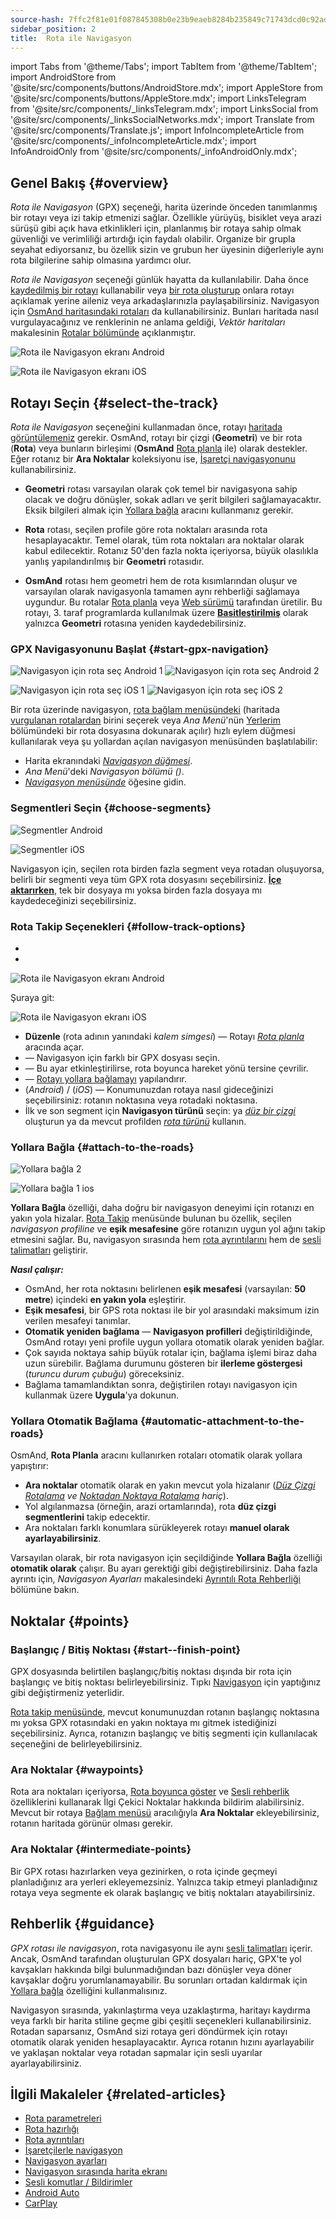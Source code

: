 ```yaml
---
source-hash: 7ffc2f81e01f087845308b0e23b9eaeb8284b235849c71743dcd0c92adb43df9
sidebar_position: 2
title:  Rota ile Navigasyon
---
```

import Tabs from '@theme/Tabs';
import TabItem from '@theme/TabItem';
import AndroidStore from '@site/src/components/buttons/AndroidStore.mdx';
import AppleStore from '@site/src/components/buttons/AppleStore.mdx';
import LinksTelegram from '@site/src/components/_linksTelegram.mdx';
import LinksSocial from '@site/src/components/_linksSocialNetworks.mdx';
import Translate from '@site/src/components/Translate.js';
import InfoIncompleteArticle from '@site/src/components/_infoIncompleteArticle.mdx';
import InfoAndroidOnly from '@site/src/components/_infoAndroidOnly.mdx';



## Genel Bakış {#overview}

*Rota ile Navigasyon* (GPX) seçeneği, harita üzerinde önceden tanımlanmış bir rotayı veya izi takip etmenizi sağlar. Özellikle yürüyüş, bisiklet veya arazi sürüşü gibi açık hava etkinlikleri için, planlanmış bir rotaya sahip olmak güvenliği ve verimliliği artırdığı için faydalı olabilir. Organize bir grupla seyahat ediyorsanız, bu özellik sizin ve grubun her üyesinin diğerleriyle aynı rota bilgilerine sahip olmasına yardımcı olur.

*Rota ile Navigasyon* seçeneği günlük hayatta da kullanılabilir. Daha önce [kaydedilmiş bir rotayı](../../plugins/trip-recording.md) kullanabilir veya [bir rota oluşturup](../../personal/tracks/manage-tracks.md#create-a-track) onlara rotayı açıklamak yerine aileniz veya arkadaşlarınızla paylaşabilirsiniz. Navigasyon için [OsmAnd haritasındaki rotaları](../../../../blog/routes/) da kullanabilirsiniz. Bunları haritada nasıl vurgulayacağınız ve renklerinin ne anlama geldiği, *Vektör haritaları* makalesinin [Rotalar bölümünde](../../map/vector-maps.md#routes) açıklanmıştır.

<Tabs groupId="operating-systems" queryString="current-os">

<TabItem value="android" label="Android">

![Rota ile Navigasyon ekranı Android](@site/static/img/navigation/gpx/navigation_gpx_android.png)

</TabItem>

<TabItem value="ios" label="iOS">

![Rota ile Navigasyon ekranı iOS](@site/static/img/navigation/gpx/navigation_gpx_ios.png)

</TabItem>

</Tabs>


## Rotayı Seçin {#select-the-track}

*Rota ile Navigasyon* seçeneğini kullanmadan önce, rotayı [haritada görüntülemeniz](../../map/tracks/index.md#display-tracks-on-the-map) gerekir. OsmAnd, rotayı bir çizgi (**Geometri**) ve bir rota (**Rota**) veya bunların birleşimi (**OsmAnd** [Rota planla](../../plan-route/create-route.md) ile) olarak destekler. Eğer rotanız bir **Ara Noktalar** koleksiyonu ise, [İşaretçi navigasyonunu](./markers-navigation.md) kullanabilirsiniz.


- **Geometri** rotası varsayılan olarak çok temel bir navigasyona sahip olacak ve doğru dönüşler, sokak adları ve şerit bilgileri sağlamayacaktır. Eksik bilgileri almak için [Yollara bağla](#attach-to-the-roads) aracını kullanmanız gerekir.

- **Rota** rotası, seçilen profile göre rota noktaları arasında rota hesaplayacaktır. Temel olarak, tüm rota noktaları ara noktalar olarak kabul edilecektir. Rotanız 50'den fazla nokta içeriyorsa, büyük olasılıkla yanlış yapılandırılmış bir **Geometri** rotasıdır.

- **OsmAnd** rotası hem geometri hem de rota kısımlarından oluşur ve varsayılan olarak navigasyonla tamamen aynı rehberliği sağlamaya uygundur. Bu rotalar [Rota planla](../../plan-route/create-route.md) veya [Web sürümü](../../web/index.md) tarafından üretilir. Bu rotayı, 3. taraf programlarda kullanılmak üzere [**Basitleştirilmiş**](../../plan-route/create-route.md#save-route) olarak yalnızca **Geometri** rotasına yeniden kaydedebilirsiniz.


### GPX Navigasyonunu Başlat {#start-gpx-navigation}

<Tabs groupId="operating-systems" queryString="current-os">

<TabItem value="android" label="Android">

![Navigasyon için rota seç Android 1](@site/static/img/navigation/gpx/follow_track_andr_1.png) ![Navigasyon için rota seç Android 2](@site/static/img/navigation/gpx/follow_track_andr_2.png)

</TabItem>

<TabItem value="ios" label="iOS">

![Navigasyon için rota seç iOS 1](@site/static/img/navigation/gpx/follow_track_ios_1.png) ![Navigasyon için rota seç iOS 2](@site/static/img/navigation/gpx/follow_track_ios_2.png)

</TabItem>

</Tabs>

Bir rota üzerinde navigasyon, [rota bağlam menüsündeki](../../map/tracks/track-context-menu.md#add-waypoint-to-a-track) (haritada [vurgulanan rotalardan](./route-navigation.md#history-of-previous-routes) birini seçerek veya *Ana Menü*'nün [Yerlerim](../../personal/myplaces.md) bölümündeki bir rota dosyasına dokunarak açılır) hızlı eylem düğmesi kullanılarak veya şu yollardan açılan navigasyon menüsünden başlatılabilir:

- Harita ekranındaki [*Navigasyon düğmesi*](../../widgets/map-buttons.md#directions).
- *Ana Menü*'deki *Navigasyon bölümü* *(<Translate android="true" ids="shared_string_menu,shared_string_navigation"/>)*.
- [*Navigasyon menüsünde*](./route-navigation.md#navigation-menu) *<Translate android="true" ids="shared_string_settings,follow_track"/>* öğesine gidin.

### Segmentleri Seçin {#choose-segments}

<Tabs groupId="operating-systems" queryString="current-os">

<TabItem value="android" label="Android">

![Segmentler Android](@site/static/img/navigation/gpx/segments_andr.png)

</TabItem>

<TabItem value="ios" label="iOS">

![Segmentler iOS](@site/static/img/navigation/gpx/segments_ios.png)

</TabItem>

</Tabs>

Navigasyon için, seçilen rota birden fazla segment veya rotadan oluşuyorsa, belirli bir segmenti veya tüm GPX rota dosyasını seçebilirsiniz. **[İçe aktarırken](../../personal/tracks/manage-tracks.md#import)**, tek bir dosyaya mı yoksa birden fazla dosyaya mı kaydedeceğinizi seçebilirsiniz.


### Rota Takip Seçenekleri {#follow-track-options}

<Tabs groupId="operating-systems" queryString="current-os">

<TabItem value="android" label="Android">

- *<Translate android="true" ids="shared_string_navigation,shared_string_settings,follow_track"/>*
- *<Translate android="true" ids="help_article_map_track_context_menu_name,shared_string_options,follow_track"/>*

![Rota ile Navigasyon ekranı Android](@site/static/img/navigation/gpx/follow_the_track_5-1_andr.png)

</TabItem>

<TabItem value="ios" label="iOS">

Şuraya git: *<Translate ios="true" ids="shared_string_navigation,shared_string_settings,follow_track"/>*


![Rota ile Navigasyon ekranı iOS](@site/static/img/navigation/gpx/follow_the_track_4-1_ios.png)

</TabItem>

</Tabs>

- **Düzenle** (rota adının yanındaki *kalem simgesi*) — Rotayı [*Rota planla*](../../plan-route/create-route.md) aracında açar.
- **<Translate android="true" ids="select_another_track"/>** — Navigasyon için farklı bir GPX dosyası seçin.
- **<Translate android="true" ids="gpx_option_reverse_route"/>** — Bu ayar etkinleştirilirse, rota boyunca hareket yönü tersine çevrilir.
- **<Translate android="true" ids="attach_to_the_roads"/>** — [Rotayı yollara bağlamayı](#attach-to-the-roads) yapılandırır.
- **<Translate android="true" ids="pass_whole_track_descr"/>** (*Android*) / **<Translate ios="true" ids="point_to_navigate"/>** (*iOS*) — Konumunuzdan rotaya nasıl gideceğinizi seçebilirsiniz:
rotanın *<Translate android="true" ids="start_of_the_track"/>* noktasına veya rotadaki *<Translate android="true" ids="nearest_point"/>* noktasına.
- İlk ve son segment için **Navigasyon türünü** seçin: ya [*düz bir çizgi*](../routing/straight-line-routing.md) oluşturun ya da mevcut profilden [*rota türünü*](../routing/osmand-routing.md#routing-types) kullanın.


### Yollara Bağla {#attach-to-the-roads}

<Tabs groupId="operating-systems" queryString="current-os">

<TabItem value="android" label="Android">

![Yollara bağla 2](@site/static/img/navigation/gpx/attach_roads_gpx_andr_2.png)

</TabItem>

<TabItem value="ios" label="iOS">

![Yollara bağla 1 ios](@site/static/img/navigation/gpx/attach_to_the_roads_ios.png)

</TabItem>

</Tabs>

**Yollara Bağla** özelliği, daha doğru bir navigasyon deneyimi için rotanızı en yakın yola hizalar. [Rota Takip](#follow-track-options) menüsünde bulunan bu özellik, seçilen *navigasyon profiline* ve **eşik mesafesine** göre rotanızın uygun yol ağını takip etmesini sağlar. Bu, navigasyon sırasında hem [rota ayrıntılarını](../setup/route-details.md) hem de [sesli talimatları](#guidance) geliştirir.

***Nasıl çalışır:***

- OsmAnd, her rota noktasını belirlenen **eşik mesafesi** (varsayılan: **50 metre**) içindeki **en yakın yola** eşleştirir.
- **Eşik mesafesi**, bir GPS rota noktası ile bir yol arasındaki maksimum izin verilen mesafeyi tanımlar.
- **Otomatik yeniden bağlama** — **Navigasyon profilleri** değiştirildiğinde, OsmAnd rotayı yeni profile uygun yollara otomatik olarak yeniden bağlar.
- Çok sayıda noktaya sahip büyük rotalar için, bağlama işlemi biraz daha uzun sürebilir. Bağlama durumunu gösteren bir **ilerleme göstergesi** (*turuncu durum çubuğu*) göreceksiniz.
- Bağlama tamamlandıktan sonra, değiştirilen rotayı navigasyon için kullanmak üzere **Uygula**'ya dokunun.

### Yollara Otomatik Bağlama {#automatic-attachment-to-the-roads}

OsmAnd, **Rota Planla** aracını kullanırken rotaları otomatik olarak yollara yapıştırır:

- **Ara noktalar** otomatik olarak en yakın mevcut yola hizalanır (*[Düz Çizgi Rotalama](../../navigation/routing/straight-line-routing.md) ve [Noktadan Noktaya Rotalama](../../navigation/routing/direct-to-point-routing.md) hariç*).
- Yol algılanmazsa (örneğin, arazi ortamlarında), rota **düz çizgi segmentlerini** takip edecektir.
- Ara noktaları farklı konumlara sürükleyerek rotayı **manuel olarak ayarlayabilirsiniz**.

Varsayılan olarak, bir rota navigasyon için seçildiğinde **Yollara Bağla** özelliği **otomatik olarak** çalışır. Bu ayarı gerektiği gibi değiştirebilirsiniz. Daha fazla ayrıntı için, *Navigasyon Ayarları* makalesindeki [Ayrıntılı Rota Rehberliği](../guidance/navigation-settings.md#detailed-track-guidance) bölümüne bakın.


## Noktalar {#points}

### Başlangıç / Bitiş Noktası {#start--finish-point}

GPX dosyasında belirtilen başlangıç/bitiş noktası dışında bir rota için başlangıç ve bitiş noktası belirleyebilirsiniz. Tıpkı [Navigasyon](../setup/route-navigation.md#select-starting-point) için yaptığınız gibi değiştirmeniz yeterlidir.

[Rota takip menüsünde](#follow-track-options), mevcut konumunuzdan rotanın başlangıç noktasına mı yoksa GPX rotasındaki en yakın noktaya mı gitmek istediğinizi seçebilirsiniz. Ayrıca, rotanızın başlangıç ve bitiş segmenti için kullanılacak [<Translate android="true" ids="nav_type_hint"/>](../routing/osmand-routing.md#routing-types) seçeneğini de belirleyebilirsiniz.

### Ara Noktalar {#waypoints}

Rota ara noktaları içeriyorsa, [Rota boyunca göster](../guidance/map-during-navigation.md#show-points-along-the-route) ve [Sesli rehberlik](../guidance/voice-navigation.md#voice-settings) özelliklerini kullanarak İlgi Çekici Noktalar hakkında bildirim alabilirsiniz. Mevcut bir rotaya [Bağlam menüsü](../../map/map-context-menu.md#-add--edit-track-waypoint) aracılığıyla **Ara Noktalar** ekleyebilirsiniz, rotanın haritada görünür olması gerekir.

### Ara Noktalar {#intermediate-points}

Bir GPX rotası hazırlarken veya gezinirken, o rota içinde geçmeyi planladığınız ara yerleri ekleyemezsiniz. Yalnızca takip etmeyi planladığınız rotaya veya segmente ek olarak başlangıç ve bitiş noktaları atayabilirsiniz.

## Rehberlik {#guidance}

*GPX rotası ile navigasyon*, rota navigasyonu ile aynı [sesli talimatları](../guidance/voice-navigation.md) içerir. Ancak, OsmAnd tarafından oluşturulan GPX dosyaları hariç, GPX'te yol kavşakları hakkında bilgi bulunmadığından bazı dönüşler veya döner kavşaklar doğru yorumlanamayabilir. Bu sorunları ortadan kaldırmak için [Yollara bağla](#attach-to-the-roads) özelliğini kullanmalısınız.

Navigasyon sırasında, yakınlaştırma veya uzaklaştırma, haritayı kaydırma veya farklı bir harita stiline geçme gibi çeşitli seçenekleri kullanabilirsiniz. Rotadan saparsanız, OsmAnd sizi rotaya geri döndürmek için rotayı otomatik olarak yeniden hesaplayacaktır. Ayrıca rotanın hızını ayarlayabilir ve yaklaşan noktalar veya rotadan sapmalar için sesli uyarılar ayarlayabilirsiniz.


## İlgili Makaleler {#related-articles}

- [Rota parametreleri](../routing/osmand-routing.md#routing-types)
- [Rota hazırlığı](./route-navigation.md)
- [Rota ayrıntıları](./route-details.md)
- [İşaretçilerle navigasyon](./markers-navigation.md)
- [Navigasyon ayarları](../guidance/navigation-settings.md)
- [Navigasyon sırasında harita ekranı](../guidance/map-during-navigation.md)
- [Sesli komutlar / Bildirimler](../guidance/voice-navigation.md)
- [Android Auto](../auto-car.md)
- [CarPlay](../car-play.md)